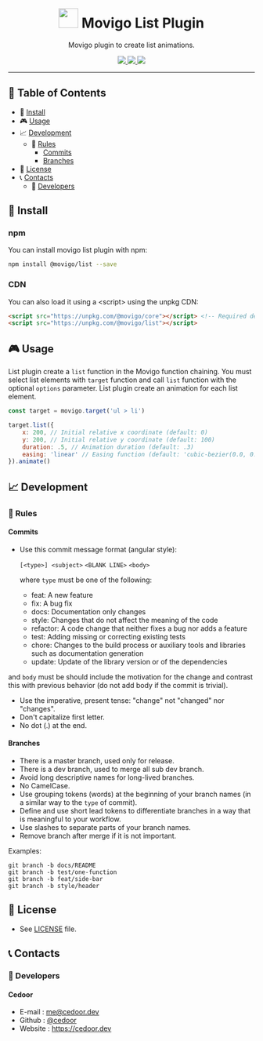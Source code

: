 <p align="center">
    <h1 align="center">
        <img width="40" src="https://raw.githubusercontent.com/movigo/core/master/resources/icon.png">
        Movigo List Plugin
    </h1>
    <p align="center">Movigo plugin to create list animations.</p>
</p>
    
<p align="center">
    <a href="https://github.com/movigo/list/blob/master/LICENSE" target="_blank">
        <img src="https://img.shields.io/github/license/movigo/list.svg?style=flat-square">
    </a>
    <a href="https://david-dm.org/movigo/list" target="_blank">
        <img src="https://img.shields.io/david/movigo/list.svg?style=flat-square">
    </a>
    <a href="https://david-dm.org/movigo/list?type=dev" target="_blank">
        <img src="https://img.shields.io/david/dev/movigo/list.svg?style=flat-square">
    </a>
</p>

________________________________

## :paperclip: Table of Contents
- :hammer: [Install](#hammer-install)
- :video_game: [Usage](#video_game-usage)
- :chart_with_upwards_trend: [Development](#chart_with_upwards_trend-development)
  - :scroll: [Rules](#scroll-rules)
    - [Commits](#commits)
    - [Branches](#branches)
- :page_facing_up: [License](#page_facing_up-license)
- :telephone_receiver: [Contacts](#telephone_receiver-contacts)
  - :boy: [Developers](#boy-developers)

## :hammer: Install

### npm

You can install movigo list plugin with npm:

```bash
npm install @movigo/list --save
```
    
### CDN

You can also load it using a \<script> using the unpkg CDN:
    
```html
<script src="https://unpkg.com/@movigo/core"></script> <!-- Required dependency -->
<script src="https://unpkg.com/@movigo/list"></script>
```

## :video_game: Usage

List plugin create a `list` function in the Movigo function chaining.
You must select list elements with `target` function and call `list` function with the optional `options` parameter.
List plugin create an animation for each list element.

```js
const target = movigo.target('ul > li')

target.list({
    x: 200, // Initial relative x coordinate (default: 0)
    y: 200, // Initial relative y coordinate (default: 100)
    duration: .5, // Animation duration (default: .3)
    easing: 'linear' // Easing function (default: 'cubic-bezier(0.0, 0.0, 0.2, 1)')
}).animate()
```

## :chart_with_upwards_trend: Development

### :scroll: Rules

#### Commits

* Use this commit message format (angular style):  

    `[<type>] <subject>`
    `<BLANK LINE>`
    `<body>`

    where `type` must be one of the following:

    - feat: A new feature
    - fix: A bug fix
    - docs: Documentation only changes
    - style: Changes that do not affect the meaning of the code
    - refactor: A code change that neither fixes a bug nor adds a feature
    - test: Adding missing or correcting existing tests
    - chore: Changes to the build process or auxiliary tools and libraries such as documentation generation
    - update: Update of the library version or of the dependencies

and `body` must be should include the motivation for the change and contrast this with previous behavior (do not add body if the commit is trivial). 

* Use the imperative, present tense: "change" not "changed" nor "changes".
* Don't capitalize first letter.
* No dot (.) at the end.

#### Branches

* There is a master branch, used only for release.
* There is a dev branch, used to merge all sub dev branch.
* Avoid long descriptive names for long-lived branches.
* No CamelCase.
* Use grouping tokens (words) at the beginning of your branch names (in a similar way to the `type` of commit).
* Define and use short lead tokens to differentiate branches in a way that is meaningful to your workflow.
* Use slashes to separate parts of your branch names.
* Remove branch after merge if it is not important.

Examples:
    
    git branch -b docs/README
    git branch -b test/one-function
    git branch -b feat/side-bar
    git branch -b style/header

## :page_facing_up: License
* See [LICENSE](https://github.com/movigo/list/blob/master/LICENSE) file.

## :telephone_receiver: Contacts
### :boy: Developers

#### Cedoor
* E-mail : me@cedoor.dev
* Github : [@cedoor](https://github.com/cedoor)
* Website : https://cedoor.dev
